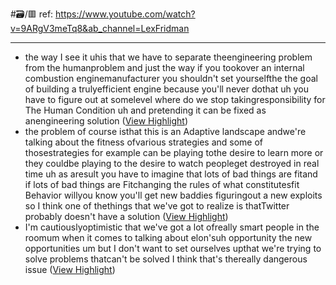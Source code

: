 #🗃/🟥 
ref: 
https://www.youtube.com/watch?v=9ARgV3meTq8&ab_channel=LexFridman

---

- the way I see it uhis that we have to separate theengineering problem from the humanproblem and just the way if you tookover an internal combustion enginemanufacturer you shouldn't set yourselfthe the goal of building a trulyefficient engine because you'll never dothat uh you have to figure out at somelevel where do we stop takingresponsibility for The Human Condition
  uh and pretending it can be fixed as anengineering solution ([View Highlight](https://read.readwise.io/read/01gn4xn4nyafey0k4200g4k8j0))
- the problem of course isthat this is an Adaptive landscape andwe're talking about the fitness ofvarious strategies and some of thosestrategies for example can be playing tothe desire to learn more or they couldbe playing to the desire to watch peopleget destroyed in real time uh as aresult you have to imagine that lots of
  bad things are fitand if lots of bad things are Fitchanging the rules of what constitutesfit Behavior willyou know you'll get new baddies figuringout a new exploits so I think one of thethings that we've got to realize is thatTwitter probably doesn't have a solution ([View Highlight](https://read.readwise.io/read/01gn4xpvt9rpe90mc6tfxhkjh6))
- I'm cautiouslyoptimistic that we've got a lot ofreally smart people in the roomum when it comes to talking about elon'suh opportunity the new opportunities
  um but I don't want to set ourselves upthat we're trying to solve problems thatcan't be solved I think that's thereally dangerous issue ([View Highlight](https://read.readwise.io/read/01gn4xr8ecze26z2rnvzqh6hke))
